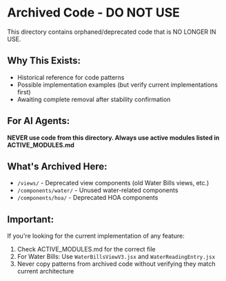 # Archived Code - DO NOT USE

This directory contains orphaned/deprecated code that is NO LONGER IN USE.

## Why This Exists:
- Historical reference for code patterns
- Possible implementation examples (but verify current implementations first)
- Awaiting complete removal after stability confirmation

## For AI Agents:
**NEVER use code from this directory. Always use active modules listed in ACTIVE_MODULES.md**

## What's Archived Here:
- `/views/` - Deprecated view components (old Water Bills views, etc.)
- `/components/water/` - Unused water-related components
- `/components/hoa/` - Deprecated HOA components

## Important:
If you're looking for the current implementation of any feature:
1. Check ACTIVE_MODULES.md for the correct file
2. For Water Bills: Use `WaterBillsViewV3.jsx` and `WaterReadingEntry.jsx`
3. Never copy patterns from archived code without verifying they match current architecture